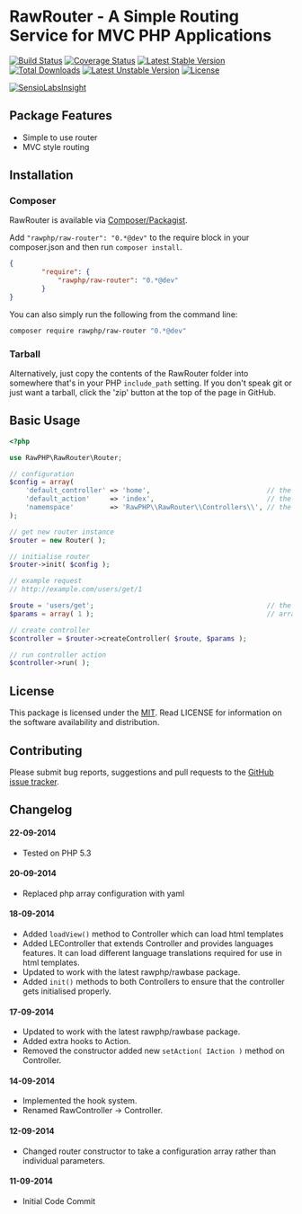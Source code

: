 # RawRouter - A Simple Routing Service for MVC PHP Applications

[![Build Status](https://travis-ci.org/rawphp/RawRouter.svg?branch=master)](https://travis-ci.org/rawphp/RawRouter) [![Coverage Status](https://coveralls.io/repos/rawphp/RawRouter/badge.png)](https://coveralls.io/r/rawphp/RawRouter)
[![Latest Stable Version](https://poser.pugx.org/rawphp/raw-router/v/stable.svg)](https://packagist.org/packages/rawphp/raw-router) [![Total Downloads](https://poser.pugx.org/rawphp/raw-router/downloads.svg)](https://packagist.org/packages/rawphp/raw-router) 
[![Latest Unstable Version](https://poser.pugx.org/rawphp/raw-router/v/unstable.svg)](https://packagist.org/packages/rawphp/raw-router) [![License](https://poser.pugx.org/rawphp/raw-router/license.svg)](https://packagist.org/packages/rawphp/raw-router)

[![SensioLabsInsight](https://insight.sensiolabs.com/projects/eef462a6-5f5c-4f19-ab93-f5b49bcf1117/big.png)](https://insight.sensiolabs.com/projects/eef462a6-5f5c-4f19-ab93-f5b49bcf1117)

## Package Features
- Simple to use router
- MVC style routing

## Installation

### Composer
RawRouter is available via [Composer/Packagist](https://packagist.org/packages/rawphp/raw-router).

Add `"rawphp/raw-router": "0.*@dev"` to the require block in your composer.json and then run `composer install`.

```json
{
        "require": {
            "rawphp/raw-router": "0.*@dev"
        }
}
```

You can also simply run the following from the command line:

```sh
composer require rawphp/raw-router "0.*@dev"
```

### Tarball
Alternatively, just copy the contents of the RawRouter folder into somewhere that's in your PHP `include_path` setting. If you don't speak git or just want a tarball, click the 'zip' button at the top of the page in GitHub.

## Basic Usage

```php
<?php

use RawPHP\RawRouter\Router;

// configuration
$config = array(
    'default_controller' => 'home',                             // the controller that will handle requests if the requested controller is not found
    'default_action'     => 'index',                            // the default action (method) to call if the requested action is not found
    'namemspace'         => 'RawPHP\\RawRouter\\Controllers\\', // the controllers namespace, leave empty if namespaces are not used
);

// get new router instance
$router = new Router( );

// initialise router
$router->init( $config );

// example request
// http://example.com/users/get/1

$route = 'users/get';                                           // the route must be in one of the following formats [ controller, controller/action, controller/action/param/param/... ]
$params = array( 1 );                                           // array of values to be passed to the action method in the correct order

// create controller
$controller = $router->createController( $route, $params );

// run controller action
$controller->run( );
```

## License
This package is licensed under the [MIT](https://github.com/rawphp/RawRouter/blob/master/LICENSE). Read LICENSE for information on the software availability and distribution.

## Contributing

Please submit bug reports, suggestions and pull requests to the [GitHub issue tracker](https://github.com/rawphp/RawRouter/issues).

## Changelog

#### 22-09-2014
- Tested on PHP 5.3

#### 20-09-2014
- Replaced php array configuration with yaml

#### 18-09-2014
- Added `loadView()` method to Controller which can load html templates
- Added LEController that extends Controller and provides languages features. It can load different language translations required for use in html templates.
- Updated to work with the latest rawphp/rawbase package.
- Added `init()` methods to both Controllers to ensure that the controller gets initialised properly.

#### 17-09-2014
- Updated to work with the latest rawphp/rawbase package.
- Added extra hooks to Action.
- Removed the constructor added new `setAction( IAction )` method on Controller.

#### 14-09-2014
- Implemented the hook system.
- Renamed RawController -> Controller.

#### 12-09-2014
- Changed router constructor to take a configuration array rather than individual parameters.

#### 11-09-2014
- Initial Code Commit
